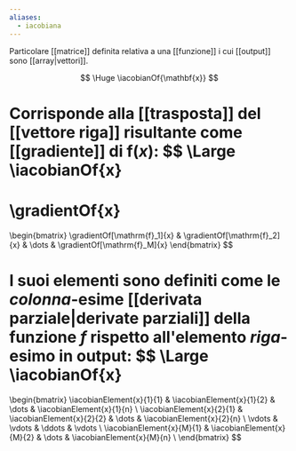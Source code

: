 ```yaml
---
aliases:
  - iacobiana
---
```

Particolare [[matrice]] definita relativa a una [[funzione]] i cui [[output]] sono [[array|vettori]].

$$
\Huge
\iacobianOf{\mathbf{x}}
$$

Corrisponde alla [[trasposta]] del [[vettore riga]] risultante come [[gradiente]] di $\mathrm{f}(x)$:
$$
\Large
\iacobianOf{x} 
= 
\gradientOf{x}
=
\begin{bmatrix}
	\gradientOf[\mathrm{f}_1]{x} &
	\gradientOf[\mathrm{f}_2]{x} &
	\dots &
	\gradientOf[\mathrm{f}_M]{x}
\end{bmatrix}
$$

I suoi elementi sono definiti come le $colonna$-esime [[derivata parziale|derivate parziali]] della funzione $f$ rispetto all'elemento $riga$-esimo in output:
$$
\Large
\iacobianOf{x}
=
\begin{bmatrix}
	\iacobianElement{x}{1}{1} &
	\iacobianElement{x}{1}{2} &
	\dots &
	\iacobianElement{x}{1}{n} \\
	\iacobianElement{x}{2}{1} &
	\iacobianElement{x}{2}{2} &
	\dots &
	\iacobianElement{x}{2}{n} \\
	\vdots &
	\vdots &
	\ddots &
	\vdots \\
	\iacobianElement{x}{M}{1} &
	\iacobianElement{x}{M}{2} &
	\dots &
	\iacobianElement{x}{M}{n} \\
\end{bmatrix}
$$

